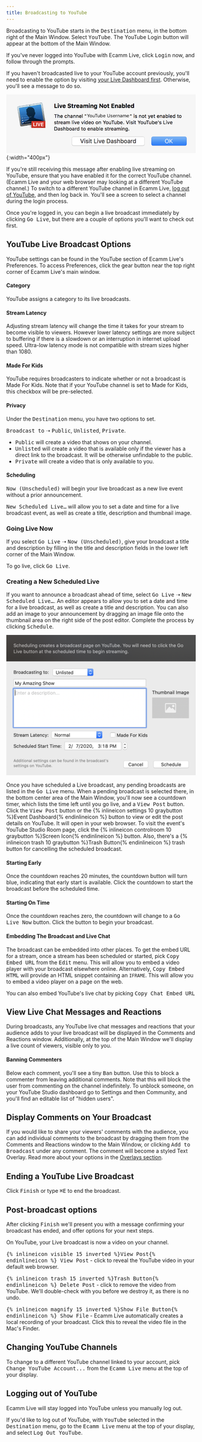 ```yaml
---
title: Broadcasting to YouTube
---
```


Broadcasting to YouTube starts in the <samp>Destination</samp> menu, in the bottom right of the Main Window. Select <samp>YouTube</samp>. The YouTube Login button will appear at the bottom of the Main Window.

If you've never logged into YouTube with Ecamm Live, click <samp class="blue">Login</samp> now, and follow through the prompts.

If you haven't broadcasted live to your YouTube account previously, you'll need to enable the option by visiting [your Live Dashboard first](<https://www.youtube.com/live_dashboard_splash>). Otherwise, you'll see a message to do so.

![Figure\: Screenshot of what happens if you've not enabled live streaming first when you try to broadcast.](/assets/img/yt-live-not-enabled.png "A warning message if your YouTube Live streaming is not yet enabled. "){:width="400px"}

If you're still receiving this message after enabling live streaming on YouTube, ensure that you have enabled it for the correct YouTube channel. (Ecamm Live and your web browser may looking at a different YouTube channel.) To switch to a different YouTube channel in Ecamm Live, [log out of YouTube](#logging-out-of-youtube), and then log back in. You'll see a screen to select a channel during the login process.

Once you're logged in, you can begin a live broadcast immediately by clicking <samp class="blue">Go Live</samp>, but there are a couple of options you'll want to check out first.

## YouTube Live Broadcast Options

YouTube settings can be found in the YouTube section of Ecamm Live's Preferences. To access Preferences, click the gear button near the top right corner of Ecamm Live's main window.

#### Category

YouTube assigns a category to its live broadcasts.

#### Stream Latency

Adjusting stream latency will change the time it takes for your stream to become visible to viewers. However lower latency settings are more subject to buffering if there is a slowdown or an interruption in internet upload speed. Ultra-low latency mode is not compatible with stream sizes higher than 1080.

#### Made For Kids

YouTube requires broadcasters to indicate whether or not a broadcast is Made For Kids. Note that if your YouTube channel is set to Made for Kids, this checkbox will be pre-selected.

#### Privacy

Under the <samp>Destination</samp> menu, you have two options to set. 

<samp>Broadcast to</samp> ➝ <samp>Public</samp>, <samp>Unlisted</samp>, <samp>Private</samp>.

* <samp>Public</samp> will create a video that shows on your channel.
* <samp>Unlisted</samp> will create a video that is available only if the viewer has a direct link to the broadcast. It will be otherwise unfindable to the public.
* <samp>Private</samp> will create a video that is only available to you.

#### Scheduling

<samp>Now (Unscheduled)</samp> will begin your live broadcast as a new live event without a prior announcement.

<samp>New Scheduled Live…</samp> will allow you to set a date and time for a live broadcast event, as well as create a title, description and thumbnail image.

### Going Live Now

If you select <samp>Go Live</samp> ➝ <samp>Now (Unscheduled)</samp>, give your broadcast a title and description by filling in the title and description fields in the lower left corner of the Main Window. 

To go live, click <samp class="blue">Go Live</samp>.

### Creating a New Scheduled Live

If you want to announce a broadcast ahead of time, select <samp>Go Live</samp> ➝ <samp>New Scheduled Live…</samp>. An editor appears to allow you to set a date and time for a live broadcast, as well as create a title and description. You can also add an image to your announcement by dragging an image file onto the thumbnail area on the right side of the post editor. Complete the process by clicking <samp>Schedule</samp>.

![Figure\: YouTube Scheduled Live Post Editor](/assets/img/yt-live-scheduled-post-editor.png "YouTube Scheduled Live Post Editor")

Once you have scheduled a Live broadcast, any pending broadcasts are listed in the <samp>Go Live</samp> menu. When a pending broadcast is selected there, in the bottom center area of the Main Window, you'll now see a countdown timer, which lists the time left until you go live, and a <samp>View Post</samp> button. Click the <samp>View Post</samp> button or the {% inlineicon settings 10 graybutton %}Event Dashboard{% endinlineicon %} button to view or edit the post details on YouTube. It will open in your web browser. To visit the event's YouTube Studio Room page, click the {% inlineicon controlroom 10 graybutton %}Screen Icon{% endinlineicon %} button. Also, there's a {% inlineicon trash 10 graybutton %}Trash Button{% endinlineicon %} trash button for cancelling the scheduled broadcast.

#### Starting Early

Once the countdown reaches 20 minutes, the countdown button will turn blue, indicating that early start is available. Click the countdown to start the broadcast before the scheduled time.

#### Starting On Time

Once the countdown reaches zero, the countdown will change to a <samp class="blue">Go Live Now</samp> button. Click the button to begin your broadcast.

#### Embedding The Broadcast and Live Chat

The broadcast can be embedded into other places. To get the embed URL for a stream, once a stream has been scheduled or started, pick <samp>Copy Embed URL</samp> from the <samp>Edit</samp> menu. This will allow you to embed a video player with your broadcast elsewhere online. Alternatively, <samp>Copy Embed HTML</samp> will provide an HTML snippet containing an `IFRAME`. This will allow you to embed a video player on a page on the web.

You can also embed YouTube's live chat by picking <samp>Copy Chat Embed URL</samp>

## View Live Chat Messages and Reactions

During broadcasts, any YouTube live chat messages and reactions that your audience adds to your live broadcast will be displayed in the Comments and Reactions window. Additionally, at the top of the Main Window we'll display a live count of viewers, visible only to you.

#### Banning Commenters

Below each comment, you'll see a tiny <samp>Ban</samp> button. Use this to block a commenter from leaving additional comments. Note that this will block the user from commenting on the channel indefinitely. To unblock someone, on your YouTube Studio dashboard go to Settings and then Community, and you'll find an editable list of "hidden users".

## Display Comments on Your Broadcast

If you would like to share your viewers' comments with the audience, you can add individual comments to the broadcast by dragging them from the Comments and Reactions window to the Main Window, or clicking <samp>Add to Broadcast</samp> under any comment. The comment will become a styled Text Overlay. Read more about your options in the [Overlays section](/ecamm-live-manual/003-using-overlays/#comment-overlays).

## Ending a YouTube Live Broadcast

Click <samp class="blue">Finish</samp> or type <kbd>⌘</kbd><kbd>E</kbd> to end the broadcast.

## Post-broadcast options

After clicking <samp class="blue">Finish</samp> we'll present you with a message confirming your broadcast has ended, and offer options for your next steps.

On YouTube, your Live broadcast is now a video on your channel. 

<samp>{% inlineicon visible 15 inverted %}View Post{% endinlineicon %} View Post</samp> - click to reveal the YouTube video in your default web browser.

<samp>{% inlineicon trash 15 inverted %}Trash Button{% endinlineicon %} Delete Post</samp> - click to remove the video from YouTube. We'll double-check with you before we destroy it, as there is no undo.

<samp>{% inlineicon magnify 15 inverted %}Show File Button{% endinlineicon %} Show File</samp> - Ecamm Live automatically creates a local recording of your broadcast. Click this to reveal the video file in the Mac's Finder.

## Changing YouTube Channels

To change to a different YouTube channel linked to your account, pick <samp>Change YouTube Account...</samp> from the <samp>Ecamm Live</samp> menu at the top of your display.

## Logging out of YouTube

Ecamm Live will stay logged into YouTube unless you manually log out.

If you'd like to log out of YouTube, with <samp>YouTube</samp> selected in the <samp>Destination</samp> menu, go to the <samp>Ecamm Live</samp> menu at the top of your display, and select <samp>Log Out YouTube</samp>.